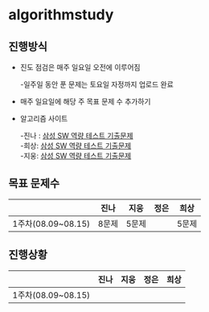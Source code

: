 # **algorithmstudy**

## 진행방식

- 진도 점검은 매주 일요일 오전에 이루어짐

	-일주일 동안 푼 문제는 토요일 자정까지 업로드 완료
- 매주 일요일에 해당 주 목표 문제 수 추가하기
- 알고리즘 사이트

	-진나 : [삼성 SW 역량 테스트 기출문제](https://www.acmicpc.net/workbook/view/1152)   
	-희상:  [삼성 SW 역량 테스트 기출문제](https://www.acmicpc.net/workbook/view/1152)  
	-지웅:  [삼성 SW 역량 테스트 기출문제](https://www.acmicpc.net/workbook/view/1152)  

## 목표 문제수

|                    | 진나 | 지웅 | 정은 | 희상 |
| :----------------: | :--: | :--: | :--: | :--: |
| 1주차(08.09~08.15) | 8문제| 5문제|      |5문제|



## 진행상황

|                    | 진나 | 지웅 | 정은 | 희상 |
| :----------------: | :--: | :--: | :--: | :--: |
| 1주차(08.09~08.15) |      |      |      |      |

